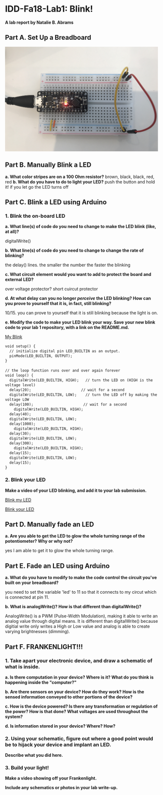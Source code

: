 # IDD-Fa18-Lab1: Blink!

**A lab report by Natalie B. Abrams**

## Part A. Set Up a Breadboard


![a relative link](./breadboard_setup.JPG)


## Part B. Manually Blink a LED

**a. What color stripes are on a 100 Ohm resistor?**
 brown, black, black, red, red
**b. What do you have to do to light your LED?**
push the button and hold it! if you let go the LED turns off

## Part C. Blink a LED using Arduino

### 1. Blink the on-board LED

**a. What line(s) of code do you need to change to make the LED blink (like, at all)?**

digitalWrite()


**b. What line(s) of code do you need to change to change the rate of blinking?**

the delay() lines. the smaller the number the faster the blinking


**c. What circuit element would you want to add to protect the board and external LED?**

over voltage protector? short cuircut protector 
 
**d. At what delay can you no longer *perceive* the LED blinking? How can you prove to yourself that it is, in fact, still blinking?**

10/15. you can prove to yourself that it is still blinking because the light is on.


**e. Modify the code to make your LED blink your way. Save your new blink code to your lab 1 repository, with a link on the README.md.**

[My Blink](/my_blink.ino)

```arduino
void setup() {
  // initialize digital pin LED_BUILTIN as an output.
  pinMode(LED_BUILTIN, OUTPUT);
}

// the loop function runs over and over again forever
void loop() {
  digitalWrite(LED_BUILTIN, HIGH);   // turn the LED on (HIGH is the voltage level)
  delay(20);                       // wait for a second
  digitalWrite(LED_BUILTIN, LOW);    // turn the LED off by making the voltage LOW
  delay(100);                       // wait for a second
    digitalWrite(LED_BUILTIN, HIGH); 
  delay(40);                       
  digitalWrite(LED_BUILTIN, LOW);    
  delay(1000);                       
    digitalWrite(LED_BUILTIN, HIGH); 
  delay(30);                       
  digitalWrite(LED_BUILTIN, LOW);    
  delay(300);                   
    digitalWrite(LED_BUILTIN, HIGH);   
  delay(15);                       
  digitalWrite(LED_BUILTIN, LOW);    
  delay(15);                       
}
```



### 2. Blink your LED

**Make a video of your LED blinking, and add it to your lab submission.**

[Blink my LED](/blink_my_led.MOV)

[Blink your LED](/blink_your_led.MOV)

## Part D. Manually fade an LED

**a. Are you able to get the LED to glow the whole turning range of the potentiometer? Why or why not?**

yes I am able to get it to glow the whole turning range.

## Part E. Fade an LED using Arduino

**a. What do you have to modify to make the code control the circuit you've built on your breadboard?**

you need to set the variable 'led' to 11 so that it connects to my circut which is connected at pin 11.

**b. What is analogWrite()? How is that different than digitalWrite()?**

AnalogWrite() is a PWM (Pulse-Width Modulation), making it able to write an analog value through digital means. It is different than digitalWrite() because digitial write only writes a High or Low value and analog is able to create varying brightnesses (dimming).

## Part F. FRANKENLIGHT!!!

### 1. Take apart your electronic device, and draw a schematic of what is inside. 

**a. Is there computation in your device? Where is it? What do you think is happening inside the "computer?"**

**b. Are there sensors on your device? How do they work? How is the sensed information conveyed to other portions of the device?**

**c. How is the device powered? Is there any transformation or regulation of the power? How is that done? What voltages are used throughout the system?**

**d. Is information stored in your device? Where? How?**

### 2. Using your schematic, figure out where a good point would be to hijack your device and implant an LED.

**Describe what you did here.**

### 3. Build your light!

**Make a video showing off your Frankenlight.**

**Include any schematics or photos in your lab write-up.**
